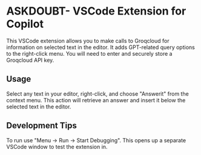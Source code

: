 # ASKDOUBT- VSCode Extension for Copilot

This VSCode extension allows you to make calls to Groqcloud for information on selected text in the editor. It adds GPT-related query options to the right-click menu. You will need to enter and securely store a Groqcloud API key.



## Usage


Select any text in your editor, right-click, and choose "Answerit" from the context menu. This action will retrieve an answer and insert it below the selected text in the editor.


## Development Tips

To run use "Menu -> Run -> Start Debugging". This opens up a separate VSCode window to test the extension in.




